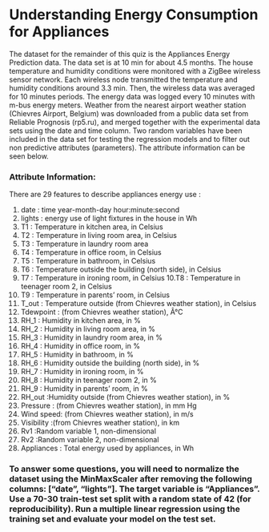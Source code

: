 # Understanding Energy Consumption for Appliances

The dataset for the remainder of this quiz is the Appliances Energy Prediction data. The data set is at 10 min for about 4.5 months. The house temperature and humidity conditions were monitored with a ZigBee wireless sensor network. Each wireless node transmitted the temperature and humidity conditions around 3.3 min. Then, the wireless data was averaged for 10 minutes periods. The energy data was logged every 10 minutes with m-bus energy meters. Weather from the nearest airport weather station (Chievres Airport, Belgium) was downloaded from a public data set from Reliable Prognosis (rp5.ru), and merged together with the experimental data sets using the date and time column. Two random variables have been included in the data set for testing the regression models and to filter out non predictive attributes (parameters). The attribute information can be seen below.

### Attribute Information:
There are 29 features to describe appliances energy use :
1. date : time year-month-day hour:minute:second
2. lights : energy use of light fixtures in the house in Wh
3. T1 : Temperature in kitchen area, in Celsius
4. T2 : Temperature in living room area, in Celsius
5. T3 : Temperature in laundry room area
6. T4 : Temperature in office room, in Celsius
7. T5 : Temperature in bathroom, in Celsius
8. T6 : Temperature outside the building (north side), in Celsius
9. T7 : Temperature in ironing room, in Celsius
10.T8 : Temperature in teenager room 2, in Celsius
11. T9 : Temperature in parents’ room, in Celsius
12. T_out : Temperature outside (from Chievres weather station), in Celsius
13. Tdewpoint : (from Chievres weather station), Â°C
14. RH_1 : Humidity in kitchen area, in %
15. RH_2 : Humidity in living room area, in %
16. RH_3 : Humidity in laundry room area, in %
17. RH_4 : Humidity in office room, in %
18. RH_5 : Humidity in bathroom, in %
19. RH_6 : Humidity outside the building (north side), in %
20. RH_7 : Humidity in ironing room, in %
21. RH_8 : Humidity in teenager room 2, in %
22. RH_9 : Humidity in parents’ room, in %
23. RH_out :Humidity outside (from Chievres weather station), in %
24. Pressure : (from Chievres weather station), in mm Hg
25. Wind speed: (from Chievres weather station), in m/s
26. Visibility :(from Chievres weather station), in km
27. Rv1 :Random variable 1, non-dimensional
28. Rv2 :Random variable 2, non-dimensional
29. Appliances : Total energy used by appliances, in Wh

### To answer some questions, you will need to normalize the dataset using the MinMaxScaler after removing the following columns: [“date”, “lights”]. The target variable is “Appliances”. Use a 70-30 train-test set split with a  random state of 42 (for reproducibility). Run a multiple linear regression using the training set and evaluate your model on the test set.
